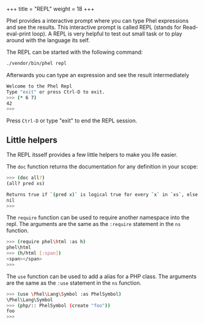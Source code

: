 +++
title = "REPL"
weight = 18
+++

Phel provides a interactive prompt where you can type Phel expressions and see the results. This interactive prompt is called REPL (stands for Read-eval-print loop). A REPL is very helpful to test out small task or to play around with the language its self.

The REPL can be started with the following command:
```bash
./vendor/bin/phel repl
```

Afterwards you can type an expression and see the result intermediately

```bash
Welcome to the Phel Repl
Type "exit" or press Ctrl-D to exit.
>>> (* 6 7)
42
>>>
```

Press `Ctrl-D` or type "exit" to end the REPL session.

## Little helpers

The REPL itsself provides a few little helpers to make you life easier.

The `doc` function returns the documentation for any definition in your scope:
```bash
>>> (doc all?)
(all? pred xs)

Returns true if `(pred x)` is logical true for every `x` in `xs`, else false.
nil
>>>
```

The `require` function can be used to require another namespace into the repl. The arguments are the same as the `:require` statement in the `ns` function.
```bash
>>> (require phel\html :as h)
phel\html
>>> (h/html [:span])
<span></span>
>>>
```

The `use` function can be used to add a alias for a PHP class. The arguments are the same as the `:use` statement in the `ns` function.
```bash
>>> (use \Phel\Lang\Symbol :as PhelSymbol)
\Phel\Lang\Symbol
>>> (php/:: PhelSymbol (create "foo"))
foo
>>>
```

